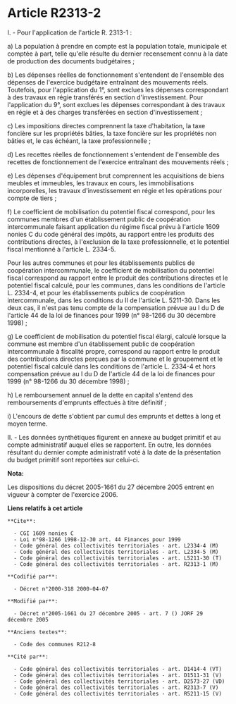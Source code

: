 # Article R2313-2

I. - Pour l'application de l'article R. 2313-1 :

a) La population à prendre en compte est la population totale, municipale et comptée à part, telle qu'elle résulte du dernier
recensement connu à la date de production des documents budgétaires ;

b) Les dépenses réelles de fonctionnement s'entendent de l'ensemble des dépenses de l'exercice budgétaire entraînant des
mouvements réels. Toutefois, pour l'application du 1°, sont exclues les dépenses correspondant à des travaux en régie
transférés en section d'investissement. Pour l'application du 9°, sont exclues les dépenses correspondant à des travaux en
régie et à des charges transférées en section d'investissement ;

c) Les impositions directes comprennent la taxe d'habitation, la taxe foncière sur les propriétés bâties, la taxe foncière
sur les propriétés non bâties et, le cas échéant, la taxe professionnelle ;

d) Les recettes réelles de fonctionnement s'entendent de l'ensemble des recettes de fonctionnement de l'exercice entraînant
des mouvements réels ;

e) Les dépenses d'équipement brut comprennent les acquisitions de biens meubles et immeubles, les travaux en cours, les
immobilisations incorporelles, les travaux d'investissement en régie et les opérations pour compte de tiers ;

f) Le coefficient de mobilisation du potentiel fiscal correspond, pour les communes membres d'un établissement public de
coopération intercommunale faisant application du régime fiscal prévu à l'article 1609 nonies C du code général des impôts,
au rapport entre les produits des contributions directes, à l'exclusion de la taxe professionnelle, et le potentiel fiscal
mentionné à l'article L. 2334-5.

Pour les autres communes et pour les établissements publics de coopération intercommunale, le coefficient de mobilisation du
potentiel fiscal correspond au rapport entre le produit des contributions directes et le potentiel fiscal calculé, pour les
communes, dans les conditions de l'article L. 2334-4, et pour les établissements publics de coopération intercommunale, dans
les conditions du II de l'article L. 5211-30. Dans les deux cas, il n'est pas tenu compte de la compensation prévue au I du D
de l'article 44 de la loi de finances pour 1999 (n° 98-1266 du 30 décembre 1998) ;

g) Le coefficient de mobilisation du potentiel fiscal élargi, calculé lorsque la commune est membre d'un établissement public
de coopération intercommunale à fiscalité propre, correspond au rapport entre le produit des contributions directes perçues
par la commune et le groupement et le potentiel fiscal calculé dans les conditions de l'article L. 2334-4 et hors
compensation prévue au I du D de l'article 44 de la loi de finances pour 1999 (n° 98-1266 du 30 décembre 1998) ;

h) Le remboursement annuel de la dette en capital s'entend des remboursements d'emprunts effectués à titre définitif ;

i) L'encours de dette s'obtient par cumul des emprunts et dettes à long et moyen terme.

II. - Les données synthétiques figurent en annexe au budget primitif et au compte administratif auquel elles se rapportent.
En outre, les données résultant du dernier compte administratif voté à la date de la présentation du budget primitif sont
reportées sur celui-ci.

**Nota:**

Les dispositions du décret 2005-1661 du 27 décembre 2005 entrent en vigueur à compter de l'exercice 2006.

**Liens relatifs à cet article**

	**Cite**:

	  - CGI 1609 nonies C
	  - Loi n°98-1266 1998-12-30 art. 44 Finances pour 1999
	  - Code général des collectivités territoriales - art. L2334-4 (M)
	  - Code général des collectivités territoriales - art. L2334-5 (M)
	  - Code général des collectivités territoriales - art. L5211-30 (T)
	  - Code général des collectivités territoriales - art. R2313-1 (M)

	**Codifié par**:

	  - Décret n°2000-318 2000-04-07

	**Modifié par**:

	  - Décret n°2005-1661 du 27 décembre 2005 - art. 7 () JORF 29 décembre 2005

	**Anciens textes**:

	  - Code des communes R212-8

	**Cité par**:

	  - Code général des collectivités territoriales - art. D1414-4 (VT)
	  - Code général des collectivités territoriales - art. D1511-31 (V)
	  - Code général des collectivités territoriales - art. D2573-27 (VD)
	  - Code général des collectivités territoriales - art. R2313-7 (V)
	  - Code général des collectivités territoriales - art. R5211-15 (V)
